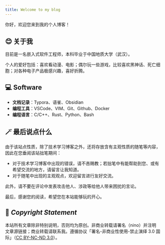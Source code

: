 ```yaml
---
title: Welcome to my blog
---
```


你好，欢迎您来到我的个人博客！

## 😊 关于我

目前是一名嵌入式软件工程师，本科毕业于中国地质大学（武汉）。

个人的爱好包括：喜欢看动漫、电影；偶尔玩一些游戏，比较喜欢黑神话、死亡细胞；对各种电子产品极感兴趣，喜好折腾。

## 💻 Software

- **文档记录**：Typora、语雀、Obsidian
- **编程工具**：VSCode、VIM、Git、Github、Docker
- **编程语言**：C/C++、Rust、Python、Bash

## 🪄 最后说点什么

由于该站点性质，除了技术学习博客之外，还将存放含有主观性质的随笔等内容，因此在您垂阅该站拙笔期间：

- 对于技术学习博客中出现的错误，请不吝赐教；若拙笔中有能帮助到您、或有希望交流的地方，请留言让我知道。
- 对于随笔中出现的主观观点，欢迎留言进行友好交流。

此外，请不要在评论中发表攻击他人、涉政等给他人带来困扰的言论。

最后，感谢您的阅读，希望您在本站能够玩的开心。

## 🤝 *Copyright Statement*

本站所有文章除非特别说明，否则均为原创。非商业转载请署名（nino）并注明文章源链接；商业转载请联系我。遵循协议「署名-非商业性使用-禁止演绎 3.0 国际」（[CC BY-NC-ND 3.0](https://creativecommons.org/licenses/by-nc-nd/3.0/deed.zh-hans)）。
